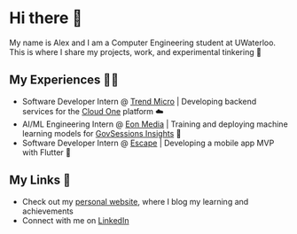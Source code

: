 # Hi there 👋

My name is Alex and I am a Computer Engineering student at UWaterloo. This is where I share my projects, work, and experimental tinkering 💭

## My Experiences 👨‍💻
- Software Developer Intern @ [Trend Micro](https://www.trendmicro.com/en_ca/business.html) | Developing backend services for the [Cloud One](https://cloudone.trendmicro.com/) platform ☁️
- AI/ML Engineering Intern @ [Eon Media](https://eonmedia.ai/) | Training and deploying machine learning models for [GovSessions Insights](https://eonmedia.ai/govsessions-insights/) 🤖
- Software Developer Intern @ [Escape](https://www.esc-ape.ca/) | Developing a mobile app MVP with Flutter 📱

## My Links 🔗
- Check out my [personal website](https://alexoh554.github.io/), where I blog my learning and achievements
- Connect with me on [LinkedIn](https://www.linkedin.com/in/alexoh554/)

<!--
**alexoh554/alexoh554** is a ✨ _special_ ✨ repository because its `README.md` (this file) appears on your GitHub profile.

Here are some ideas to get you started:

- 🔭 I’m currently working on ...
- 🌱 I’m currently learning ...
- 👯 I’m looking to collaborate on ...
- 🤔 I’m looking for help with ...
- 💬 Ask me about ...
- 📫 How to reach me: ...
- 😄 Pronouns: ...
- ⚡ Fun fact: ...
-->
